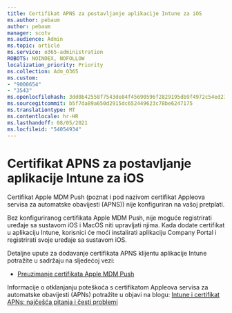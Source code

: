 ```yaml
---
title: Certifikat APNS za postavljanje aplikacije Intune za iOS
ms.author: pebaum
author: pebaum
manager: scotv
ms.audience: Admin
ms.topic: article
ms.service: o365-administration
ROBOTS: NOINDEX, NOFOLLOW
localization_priority: Priority
ms.collection: Adm_O365
ms.custom:
- "9000654"
- "3543"
ms.openlocfilehash: 3dd0b42558f7543de84f45690596f2829195db9f4972c54ed239add7fe87b37c
ms.sourcegitcommit: b5f7da89a650d2915dc652449623c78be6247175
ms.translationtype: MT
ms.contentlocale: hr-HR
ms.lasthandoff: 08/05/2021
ms.locfileid: "54054934"
---
```

# <a name="intune-ios-set-up-apns-certificate"></a>Certifikat APNS za postavljanje aplikacije Intune za iOS

Certifikat Apple MDM Push (poznat i pod nazivom certifikat Appleova servisa za automatske obavijesti (APNS)) nije konfiguriran na vašoj pretplati.

Bez konfiguriranog certifikata Apple MDM Push, nije moguće registrirati uređaje sa sustavom iOS i MacOS niti upravljati njima. Kada dodate certifikat u aplikaciju Intune, korisnici će moći instalirati aplikaciju Company Portal i registrirati svoje uređaje sa sustavom iOS.

Detaljne upute za dodavanje certifikata APNS klijentu aplikacije Intune potražite u sadržaju na sljedećoj vezi:

- [Preuzimanje certifikata Apple MDM Push](https://docs.microsoft.com/mem/intune/enrollment/apple-mdm-push-certificate-get)

Informacije o otklanjanju poteškoća s certifikatom Appleova servisa za automatske obavijesti (APNs) potražite u objavi na blogu: [Intune i certifikat APNs: najčešća pitanja i česti problemi](https://techcommunity.microsoft.com/t5/Intune-Customer-Success/Intune-and-the-APNs-certificate-FAQ-and-common-issues/ba-p/280121)
